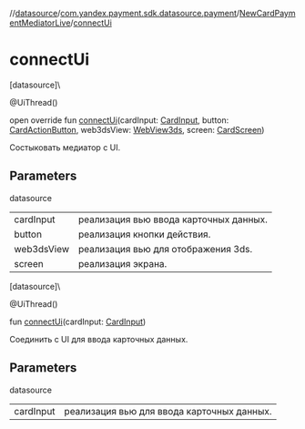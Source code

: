 //[datasource](../../../index.md)/[com.yandex.payment.sdk.datasource.payment](../index.md)/[NewCardPaymentMediatorLive](index.md)/[connectUi](connect-ui.md)

# connectUi

[datasource]\

@UiThread()

open override fun [connectUi](connect-ui.md)(cardInput: [CardInput](../../../../ui/ui/com.yandex.payment.sdk.ui/-card-input/index.md), button: [CardActionButton](../../com.yandex.payment.sdk.datasource.bind.interfaces/-card-action-button/index.md), web3dsView: [WebView3ds](../../com.yandex.payment.sdk.datasource.bind.interfaces/-web-view3ds/index.md), screen: [CardScreen](../../com.yandex.payment.sdk.datasource.bind.interfaces/-card-screen/index.md))

Состыковать медиатор с UI.

## Parameters

datasource

| | |
|---|---|
| cardInput | реализация вью ввода карточных данных. |
| button | реализация кнопки действия. |
| web3dsView | реализация вью для отображения 3ds. |
| screen | реализация экрана. |

[datasource]\

@UiThread()

fun [connectUi](connect-ui.md)(cardInput: [CardInput](../../../../ui/ui/com.yandex.payment.sdk.ui/-card-input/index.md))

Соединить с UI для ввода карточных данных.

## Parameters

datasource

| | |
|---|---|
| cardInput | реализация вью для ввода карточных данных. |
